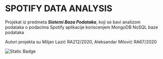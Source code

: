 
# **SPOTIFY DATA ANALYSIS**
Projekat iz predmeta **_Sistemi Baza Podataka_**, koji se bavi analizom podataka o podacima Spotify aplikacije koriscenjem MongoDB NoSQL baze podataka

Autori projekta su Miljan Lazić RA212/2020, Aleksandar Milović RA67/2020

![Static Badge](https://img.shields.io/badge/Spotify--Data--Set-a?link=https%3A%2F%2Fwww.kaggle.com%2Fdatasets%2Fmaltegrosse%2F8-m-spotify-tracks-genre-audio-features)


